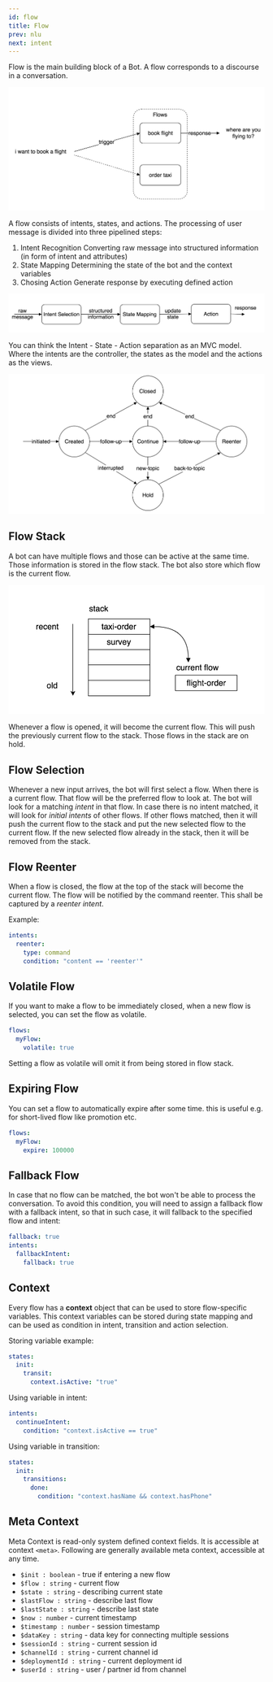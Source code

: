```yaml
---
id: flow
title: Flow
prev: nlu
next: intent
---
```


Flow is the main building block of a Bot. A flow corresponds to a discourse in a conversation.

![Figure 1](./images/flow/figure-1.png)

A flow consists of intents, states, and actions. The processing of user message is divided into three pipelined steps:

1.  Intent Recognition Converting raw message into structured information (in form of intent and attributes)
2.  State Mapping Determining the state of the bot and the context variables
3.  Chosing Action Generate response by executing defined action

![Figure 2](./images/flow/figure-2.png)

You can think the Intent - State - Action separation as an MVC model. Where the intents are the controller, the states as the model and the actions as the views.

![Figure 3](./images/flow/figure-3.png)

## Flow Stack

A bot can have multiple flows and those can be active at the same time. Those information is stored in the flow stack. The bot also store which flow is the current flow.

![Figure 4](./images/flow/figure-4.png)

Whenever a flow is opened, it will become the current flow. This will push the previously current flow to the stack. Those flows in the stack are on hold.

## Flow Selection

Whenever a new input arrives, the bot will first select a flow. When there is a current flow. That flow will be the preferred flow to look at. The bot will look for a matching _intent_ in that flow. In case there is no intent matched, it will look for _initial intents_ of other flows. If other flows matched, then it will push the current flow to the stack and put the new selected flow to the current flow. If the new selected flow already in the stack, then it will be removed from the stack.

## Flow Reenter

When a flow is closed, the flow at the top of the stack will become the current flow. The flow will be notified by the command reenter. This shall be captured by a _reenter intent_.

Example:

```yaml
intents:
  reenter:
    type: command
    condition: "content == 'reenter'"
```

## Volatile Flow

If you want to make a flow to be immediately closed, when a new flow is selected, you can set the flow as volatile.

```yaml
flows:
  myFlow:
    volatile: true
```

Setting a flow as volatile will omit it from being stored in flow stack.

## Expiring Flow

You can set a flow to automatically expire after some time. this is useful e.g. for short-lived flow like promotion etc.

```yaml
flows:
  myFlow:
    expire: 100000
```

## Fallback Flow

In case that no flow can be matched, the bot won't be able to process the conversation. To avoid this condition, you will need to assign a fallback flow with a fallback intent, so that in such case, it will fallback to the specified flow and intent:

```yaml
fallback: true
intents:
  fallbackIntent:
    fallback: true
```

## Context

Every flow has a **context** object that can be used to store flow-specific variables. This context variables can be stored during state mapping and can be used as condition in intent, transition and action selection.

Storing variable example:

```yaml
states:
  init:
    transit:
      context.isActive: "true"
```

Using variable in intent:

```yaml
intents:
  continueIntent:
    condition: "context.isActive == true"
```

Using variable in transition:

```yaml
states:
  init:
    transitions:
      done:
        condition: "context.hasName && context.hasPhone"
```

## Meta Context

Meta Context is read-only system defined context fields. It is accessible at context `<meta>`. Following are generally available meta context, accessible at any time.

- `$init : boolean` - true if entering a new flow
- `$flow : string` - current flow
- `$state : string` - describing current state
- `$lastFlow : string` - describe last flow
- `$lastState : string` - describe last state
- `$now : number` - current timestamp
- `$timestamp : number` - session timestamp
- `$dataKey : string` - data key for connecting multiple sessions
- `$sessionId : string` - current session id
- `$channelId : string` - current channel id
- `$deploymentId : string` - current deployment id
- `$userId : string` - user / partner id from channel
